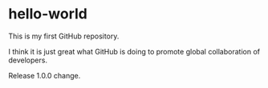 # hello-world
This is my first GitHub repository.

I think it is just great what GitHub is doing to promote global collaboration of developers.

Release 1.0.0 change.
